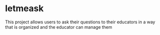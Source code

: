 # letmeask
This project allows users to ask their questions to their educators in a way that is organized and the educator can manage them
